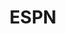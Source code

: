 ---
collection_archive: false
collection_awards: []
collection_category:
  - Portraits
  - Kids
  - Still Life + Details
  - Sports + Athletes
  - Studio
  - Editorial
  - Color
collection_content: >-
  “Disemboweled by an ATV, head butted by a horse: The painful stories behind
  Donald Cerrone’s injuries."


  Ahead of UFC 246 welterweight bout at the T Mobile Arena in Las Vegas, I
  headed out to Edgewood, NM to visit with Donald “Cowboy” Ceronne at his BMF
  (Bad Mother Fucker) ranch + gym.  
    
  As he faced off against the sport’s most popular and recognizable personality
  in Conor McGregor, Cerrone is a fighter’s fighter, holding the sports all time
  record of wins, bouts, and fights finished. He appeared calm, gracious, funny,
  and at peace with this stage of his career and the “biggest fight of his
  life.”


  Conceptually my goal was to create a portfolio of intimate portraits paired
  with studies of Cowboy’s injuries- tightly framed and appearing larger than
  life as abstractions of an anatomical landscape. It was an unexpected bonus
  that his 18 month old son “Danger” wanted to be a part of the project. His
  involvement and embrace with his father nicely bridges the gap between the
  landscape-like injury studies and portraits, leaving the viewer with a sense
  of intimate masculinity.
collection_cover: https://d1sf55qlb7p6hz.cloudfront.net/cowboy-6.jpg
collection_cover_mobile: https://d1sf55qlb7p6hz.cloudfront.net/verticalcovers-16.jpg
collection_description: >-
  “Disemboweled by an ATV, head butted by a horse: The painful stories behind
  Donald Cerrone’s injuries."


  A portfolio of intimate portraits paired with studies of Cowboy’s injuries
  appearing larger than life as abstractions of an anatomical landscape.
  Cowboy’s 18-month-old son Danger’s embrace with his father nicely bridges the
  gap between the landscape-like injuries and portraits, leaving the viewer with
  a sense of intimate masculinity.
collection_exhibition: []
collection_filter: Commissioned + Stock
collection_hidden: false
collection_meta: 'UFC 246: The Painful Stories Behind Donald “Cowboy” Cerrone’s Injuries'
collection_press: []
collection_preview:
  - https://d1sf55qlb7p6hz.cloudfront.net/espn_cowboy_covers-2.jpg
  - https://d1sf55qlb7p6hz.cloudfront.net/espn_cowboy_covers-1.jpg
  - https://d1sf55qlb7p6hz.cloudfront.net/espn_cowboy_covers-3.jpg
  - https://d1sf55qlb7p6hz.cloudfront.net/espn_cowboy_covers-4.jpg
cover_image: https://d1sf55qlb7p6hz.cloudfront.net/social-36.jpg
date:  
logo: 
navigation_theme: white
px_extra: true
slug: espn
theme_color: "#161518"
theme_color_all_works: F76969"
title: ESPN
collection_blocks:
  - _bookshop_name: collections/media-row-start
    row_alignment: between
  - _bookshop_name: collections/media-element 
    color: "#F1B784"
    image:  https://d1sf55qlb7p6hz.cloudfront.net/cowboy-1.jpg
    margin_left: '35'
    margin_right: 0
    margin_y: '100'
    width: '60'
  - _bookshop_name: collections/media-element 
    color: "#FCDDBA"
    image:  https://d1sf55qlb7p6hz.cloudfront.net/cowboy-2.jpg
    margin_left: '20'
    margin_y: '100'
    width: '30'
  - _bookshop_name: collections/media-element 
    color: "#DEB08E"
    image:  https://d1sf55qlb7p6hz.cloudfront.net/cowboy-5.jpg
    margin_left: 0
    margin_right: '20'
    margin_y: '500'
    width: '25'
  - _bookshop_name: collections/media-element 
    color: "#B69565"
    image:  https://d1sf55qlb7p6hz.cloudfront.net/cowboy-4.jpg
    margin_left: '10'
    margin_right: 0
    margin_y: '200'
    width: '50'
  - _bookshop_name: collections/media-element 
    color: "#B47D64"
    image:  https://d1sf55qlb7p6hz.cloudfront.net/cowboy-3.jpg
    margin_left: '25'
    margin_right: 0
    margin_y: '100'
    width: '60'
  - _bookshop_name: collections/media-row
    row_alignment: between
  - _bookshop_name: collections/media-element 
    color: "#9F7769"
    image:  https://d1sf55qlb7p6hz.cloudfront.net/cowboy-6.jpg
    margin_left: '15'
    margin_right: 0
    margin_y: '100'
    width: '33'
  - _bookshop_name: collections/media-element 
    color: "#663C2B"
    image:  https://d1sf55qlb7p6hz.cloudfront.net/cowboy-7.jpg
    margin_left: 0
    margin_right: '10'
    margin_y: '300'
    width: '33'
  - _bookshop_name: collections/media-row
    row_alignment: between
  - _bookshop_name: collections/media-element 
    color: "#E98A74"
    image:  https://d1sf55qlb7p6hz.cloudfront.net/cowboy-8.jpg
    margin_left: '20'
    margin_right: 0
    margin_y: '100'
    width: '60'
  - _bookshop_name: collections/media-row
    row_alignment: between
  - _bookshop_name: collections/media-element 
    color: "#ECBE9C"
    image:  https://d1sf55qlb7p6hz.cloudfront.net/cowboy-9.jpg
    margin_left: '5'
    margin_y: '100'
    width: '30'
  - _bookshop_name: collections/media-element 
    color: "#866254"
    image:  https://d1sf55qlb7p6hz.cloudfront.net/cowboy-10.jpg
    margin_left: 0
    margin_right: '25'
    margin_y: '500'
    width: '33'
  - _bookshop_name: collections/media-row
    row_alignment: between
  - _bookshop_name: collections/media-element 
    color: "#42312D"
    image:  https://d1sf55qlb7p6hz.cloudfront.net/cowboy-11.jpg
    margin_left: '30'
    margin_y: '100'
    width: '50'
  - _bookshop_name: collections/media-row
    row_alignment: between
  - _bookshop_name: collections/media-element 
    color: "#F1D0B6"
    image:  https://d1sf55qlb7p6hz.cloudfront.net/cowboy-12.jpg
    margin_left: '5'
    margin_right: 0
    margin_y: '100'
    width: '50'
  - _bookshop_name: collections/media-element 
    color: "#D1513A"
    image:  https://d1sf55qlb7p6hz.cloudfront.net/cowboy-13.jpg
    margin_right: '15'
    margin_y: '300'
    width: '20'
  - _bookshop_name: collections/media-element 
    color: "#B2805B"
    image:  https://d1sf55qlb7p6hz.cloudfront.net/cowboy-15.jpg
    margin_left: '40'
    margin_right: '5'
    margin_y: '100'
    width: '40'
  - _bookshop_name: collections/media-element 
    color: "#F4DFCC"
    image:  https://d1sf55qlb7p6hz.cloudfront.net/cowboy-14.jpg
    margin_left: '30'
    margin_right: 0
    margin_y: '100'
    width: '33'
  - _bookshop_name: collections/media-row
    row_alignment: between
  - _bookshop_name: collections/media-element 
    color: "#5A2B21"
    image:  https://d1sf55qlb7p6hz.cloudfront.net/cowboy-17.jpg
    margin_left: '10'
    margin_y: '300'
    width: '40'
  - _bookshop_name: collections/media-element 
    color: "#D8875E"
    image:  https://d1sf55qlb7p6hz.cloudfront.net/cowboy-16.jpg
    margin_right: '15'
    margin_y: '100'
    width: '30'
  - _bookshop_name: collections/media-row-end
---